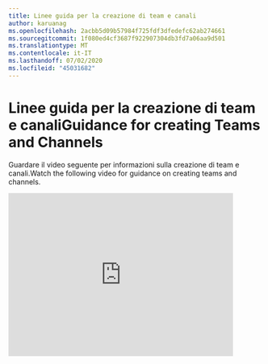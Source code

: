 ```yaml
---
title: Linee guida per la creazione di team e canali
author: karuanag
ms.openlocfilehash: 2acbb5d09b57984f725fdf3dfedefc62ab274661
ms.sourcegitcommit: 1f080ed4cf3687f922907304db3fd7a06aa9d501
ms.translationtype: MT
ms.contentlocale: it-IT
ms.lasthandoff: 07/02/2020
ms.locfileid: "45031682"
---
```

# <a name="guidance-for-creating-teams-and-channels"></a><span data-ttu-id="db638-102">Linee guida per la creazione di team e canali</span><span class="sxs-lookup"><span data-stu-id="db638-102">Guidance for creating Teams and Channels</span></span>
<span data-ttu-id="db638-103">Guardare il video seguente per informazioni sulla creazione di team e canali.</span><span class="sxs-lookup"><span data-stu-id="db638-103">Watch the following video for guidance on creating teams and channels.</span></span>
<iframe width="445" height="324" src="https://www.youtube.com/embed/hjJWtoaRJeE?rel=0" frameborder="0" allow="autoplay; encrypted-media" allowfullscreen></iframe>